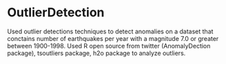 # OutlierDetection

Used outlier detections techniques to detect anomalies on a dataset that conctains 
number of earthquakes per year with a magnitude 7.0 or greater between 1900-1998. 
Used R open source from twitter (AnomalyDection package), 
tsoutliers package, h2o package to analyze outliers. 


